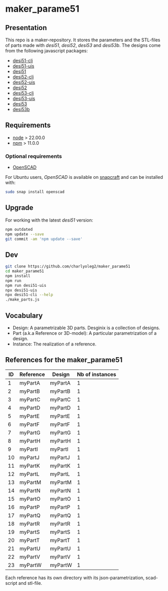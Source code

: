 maker\_parame51
===============


Presentation
------------

This repo is a maker-repository. It stores the parameters and the STL-files of parts made with *desi51*, *desi52*, *desi53* and *desi53b*.
The designs come from the following javascript packages:
- [desi51-cli](https://www.npmjs.com/package/desi51-cli)
- [desi51-uis](https://www.npmjs.com/package/desi51-uis)
- [desi51](https://charlyoleg2.github.io/parame51/)
- [desi52-cli](https://www.npmjs.com/package/desi52-cli)
- [desi52-uis](https://www.npmjs.com/package/desi52-uis)
- [desi52](https://charlyoleg2.github.io/parame52/)
- [desi53-cli](https://www.npmjs.com/package/desi53-cli)
- [desi53-uis](https://www.npmjs.com/package/desi53-uis)
- [desi53](https://charlyoleg2.github.io/parame53/)
- [desi53b](https://charlyoleg2.github.io/parame53b/)


Requirements
------------

- [node](https://nodejs.org) > 22.00.0
- [npm](https://docs.npmjs.com/cli) > 11.0.0


### Optional requirements

- [OpenSCAD](https://openscad.org/)

For Ubuntu users, *OpenSCAD* is available on [snapcraft](https://snapcraft.io/openscad) and can be installed with:

```bash
sudo snap install openscad
```

Upgrade
-------

For working with the latest *desi51* version:

```bash
npm outdated
npm update --save
git commit -am 'npm update --save'
```


Dev
---

```bash
git clone https://github.com/charlyoleg2/maker_parame51
cd maker_parame51
npm install
npm run
npm run desi51-uis
npx desi51-uis
npx desi51-cli --help
./make_parts.js
```

Vocabulary
----------

- Design: A parametrizable 3D parts. Desginix is a collection of designs.
- Part (a.k.a Reference or 3D-model): A particular parametrization of a design.
- Instance: The realization of a reference.


References for the maker\_parame51
-----------------------------------

ID | Reference           | Design             | Nb of instances
---|---------------------|--------------------|----------------
1  | myPartA             | myPartA            | 1
2  | myPartB             | myPartB            | 1
3  | myPartC             | myPartC            | 1
4  | myPartD             | myPartD            | 1
5  | myPartE             | myPartE            | 1
6  | myPartF             | myPartF            | 1
7  | myPartG             | myPartG            | 1
8  | myPartH             | myPartH            | 1
9  | myPartI             | myPartI            | 1
10 | myPartJ             | myPartJ            | 1
11 | myPartK             | myPartK            | 1
12 | myPartL             | myPartL            | 1
13 | myPartM             | myPartM            | 1
14 | myPartN             | myPartN            | 1
15 | myPartO             | myPartO            | 1
16 | myPartP             | myPartP            | 1
17 | myPartQ             | myPartQ            | 1
18 | myPartR             | myPartR            | 1
19 | myPartS             | myPartS            | 1
20 | myPartT             | myPartT            | 1
21 | myPartU             | myPartU            | 1
22 | myPartV             | myPartV            | 1
23 | myPartW             | myPartW            | 1

Each reference has its own directory with its json-parametrization, scad-script and stl-file.



